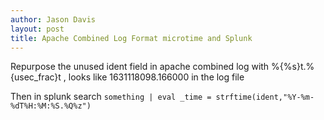 ```yaml
---
author: Jason Davis
layout: post
title: Apache Combined Log Format microtime and Splunk 
---
```


Repurpose the unused ident field in apache combined log with %{%s}t.%{usec_frac}t , looks like 1631118098.166000 in the log file

Then in splunk search ```something | eval _time = strftime(ident,"%Y-%m-%dT%H:%M:%S.%Q%z")```
